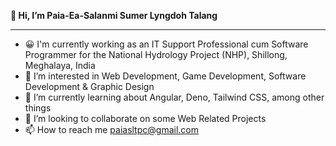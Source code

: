 **👋 Hi, I’m Paia-Ea-Salanmi Sumer Lyngdoh Talang**
***
- 😀 I'm currently working as an IT Support Professional cum Software Programmer for the National Hydrology Project (NHP), Shillong, Meghalaya, India
- 👀 I’m interested in Web Development, Game Development, Software Development & Graphic Design
- 🌱 I’m currently learning about Angular, Deno, Tailwind CSS, among other things
- 💞️ I’m looking to collaborate on some Web Related Projects
- 📫 How to reach me paiasltpc@gmail.com

<!---
Paia97/Paia97 is a ✨ special ✨ repository because its `README.md` (this file) appears on your GitHub profile.
You can click the Preview link to take a look at your changes.
--->
